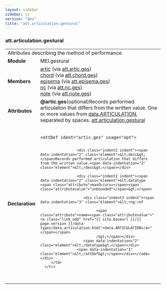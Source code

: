 ```yaml
---
layout: sidebar
sidebar: s1
version: "dev"
title: "att.articulation.gestural"
---
```

<div class="classSpec att">
   <h3 id="att.articulation.gestural">att.articulation.gestural</h3>
   <table class="wovenodd">
      <tr>
         <td colspan="2" class="wovenodd-col2">Attributes describing the method of performance.</td>
      </tr>
      <tr>
         <td class="wovenodd-col1"><strong>Module</strong></td>
         <td class="wovenodd-col2">MEI.gestural</td>
      </tr>
      <tr>
         <td class="wovenodd-col1"><strong>Members</strong></td>
         <td class="wovenodd-col2">
            <div class="parent">
               <div><a class="link_odd_elementSpec" href="{{ site.baseurl }}/{{ page.version }}/elements/artic.html">artic</a><span> (via <a class="link_odd_classSpec" href="{{ site.baseurl }}/{{ page.version }}/attribute-classes/att.artic.ges.html">att.artic.ges</a>)</span></div>
               <div><a class="link_odd_elementSpec" href="{{ site.baseurl }}/{{ page.version }}/elements/chord.html">chord</a><span> (via <a class="link_odd_classSpec" href="{{ site.baseurl }}/{{ page.version }}/attribute-classes/att.chord.ges.html">att.chord.ges</a>)</span></div>
               <div><a class="link_odd_elementSpec" href="{{ site.baseurl }}/{{ page.version }}/elements/episema.html">episema</a><span> (via <a class="link_odd_classSpec" href="{{ site.baseurl }}/{{ page.version }}/attribute-classes/att.episema.ges.html">att.episema.ges</a>)</span></div>
               <div><a class="link_odd_elementSpec" href="{{ site.baseurl }}/{{ page.version }}/elements/nc.html">nc</a><span> (via <a class="link_odd_classSpec" href="{{ site.baseurl }}/{{ page.version }}/attribute-classes/att.nc.ges.html">att.nc.ges</a>)</span></div>
               <div><a class="link_odd_elementSpec" href="{{ site.baseurl }}/{{ page.version }}/elements/note.html">note</a><span> (via <a class="link_odd_classSpec" href="{{ site.baseurl }}/{{ page.version }}/attribute-classes/att.note.ges.html">att.note.ges</a>)</span></div>
            </div>
         </td>
      </tr>
      <tr>
         <td class="wovenodd-col1"><strong>Attributes</strong></td>
         <td class="wovenodd-col2">
            <div class="attributeDef"><span class="attribute"><strong>@artic.ges</strong></span><span class="attributeUsage">(optional)</span><span class="attributeDesc">Records performed articulation that differs from the written value.</span>
               One or more values from <a class="link_odd_classSpec" href="{{ site.baseurl }}/{{ page.version }}/data-types/data.articulation.html">data.ARTICULATION</a>, separated by spaces.
               <span class="attributeClasses"><a class="link_odd" href="{{ site.baseurl }}/{{ page.version }}/attribute-classes/att.articulation.gestural.html">att.articulation.gestural</a></span></div>
         </td>
      </tr>
      <tr>
         <td class="wovenodd-col1"><strong>Declaration</strong></td>
         <td class="wovenodd-col2">
            <div class="code" xml:space="preserve" data-lang="ODD"><code>
                  <div class="indent1 indent"><span data-indentation="1" class="element">&lt;attDef <span class="attribute">ident=</span><span class="attributevalue">"artic.ges"</span> <span class="attribute">usage=</span><span class="attributevalue">"opt"</span>&gt;</span>
                     
                     <div class="indent2 indent"><span data-indentation="2" class="element">&lt;desc&gt;</span>Records performed articulation that differs from the written value.<span data-indentation="2" class="element">&lt;/desc&gt;</span></div>
                     
                     <div class="indent2 indent"><span data-indentation="2" class="element">&lt;datatype <span class="attribute">maxOccurs=</span><span class="attributevalue">"unbounded"</span>&gt;</span>
                        
                        <div class="indent3 indent"><span data-indentation="3" class="element">&lt;rng:ref
                              
                              <span class="attribute">name=<span class="attributevalue">"<a class="link_odd" href="{{ site.baseurl }}/{{ page.version }}/data-types/data.articulation.html">data.ARTICULATION</a>"</span></span>
                              /&gt;</span></div>
                        <span data-indentation="2" class="element">&lt;/datatype&gt;</span></div>
                     <span data-indentation="1" class="element">&lt;/attDef&gt;</span></div></code></div>
         </td>
      </tr>
   </table>
</div>